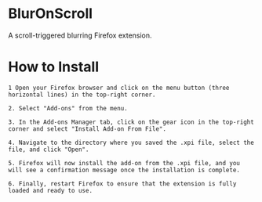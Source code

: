 # BlurOnScroll
A scroll-triggered blurring Firefox extension.


# How to Install


    1 Open your Firefox browser and click on the menu button (three horizontal lines) in the top-right corner.

    2. Select "Add-ons" from the menu.

    3. In the Add-ons Manager tab, click on the gear icon in the top-right corner and select "Install Add-on From File".

    4. Navigate to the directory where you saved the .xpi file, select the file, and click "Open".

    5. Firefox will now install the add-on from the .xpi file, and you will see a confirmation message once the installation is complete.

    6. Finally, restart Firefox to ensure that the extension is fully loaded and ready to use.

